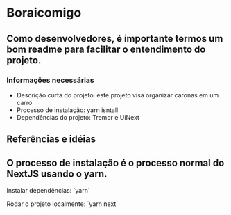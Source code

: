 
<h1>Boraicomigo</h1>
<h2>Como desenvolvedores, é importante termos um bom readme para facilitar o entendimento do projeto.</h2>
<h3>Informações necessárias</h3>
<ul>
  <li>Descrição curta do projeto:
   este projeto visa organizar caronas em um carro 
  </li>
  <li>Processo de instalação: yarn isntall
  </li>
  <li>Dependências do projeto: Tremor e UiNext
  
  </li>
</ul>
<h2>Referências e idéias</h2>

<h2>O processo de instalação é o processo normal do NextJS usando o yarn.</h2>
<p>Instalar dependências: `yarn`</p>
<p>Rodar o projeto localmente: `yarn next`</p>
